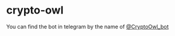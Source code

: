 # crypto-owl

You can find the bot in telegram by the name of [@CryptoOwl_bot](https://t.me/CryptoOwl_bot)